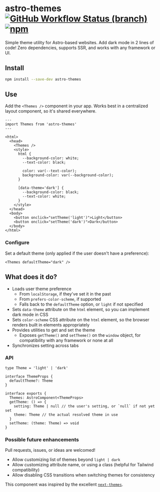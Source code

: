 # astro-themes [![GitHub Workflow Status (branch)](https://img.shields.io/github/workflow/status/alex-grover/astro-themes/ci/main)](https://github.com/alex-grover/astro-themes/actions?query=branch%3Amain) [![npm](https://img.shields.io/npm/v/astro-themes)](https://www.npmjs.com/package/astro-themes)

Simple theme utility for Astro-based websites. Add dark mode in 2 lines of code! Zero dependencies, supports SSR, and
works with any framework or UI.

## Install

```sh
npm install --save-dev astro-themes
```

## Use

Add the `<Themes />` component in your app. Works best in a centralized layout component, so it's shared everywhere.

```astro
---
import Themes from 'astro-themes'
---

<html>
  <head>
    <Themes />
    <style>
      html {
        --background-color: white;
        --text-color: black;

        color: var(--text-color);
        background-color: var(--background-color);
      }

      [data-theme='dark'] {
        --background-color: black;
        --text-color: white;
      }
    </style>
  </head>
  <body>
    <button onclick="setTheme('light')">Light</button>
    <button onclick="setTheme('dark')">Dark</button>
  </body>
</html>
```

### Configure

Set a default theme (only applied if the user doesn't have a preference):

```astro
<Themes defaultTheme="dark" />
```

## What does it do?

- Loads user theme preference
  - From `localStorage`, if they've set it in the past
  - From `prefers-color-scheme`, if supported
  - Falls back to the `defaultTheme` option, or `light` if not specified
- Sets `data-theme` attribute on the `html` element, so you can implement dark mode in CSS
- Sets `color-scheme` CSS attribute on the `html` element, so the browser renders built in elements appropriately
- Provides utilities to get and set the theme
  - Exposes `getTheme()` and `setTheme()` on the `window` object, for compatibility with any framework or none at all
- Synchronizes setting across tabs

### API

```tsx
type Theme = 'light' | 'dark'

interface ThemeProps {
  defaultTheme?: Theme
}

interface exports {
  Themes: AstroComponent<ThemeProps>
  getTheme: () => {
    setting: Theme | null // the user's setting, or `null` if not yet set
    theme: Theme // the actual resolved theme in use
  }
  setTheme: (theme: Theme) => void
}
```

### Possible future enhancements

Pull requests, issues, or ideas are welcomed!

- Allow customizing list of themes beyond `light | dark`
- Allow customizing attribute name, or using a class (helpful for Tailwind compatibility)
- Allow disabling CSS transitions when switching themes for consistency

This component was inspired by the excellent [`next-themes`](https://github.com/pacocoursey/next-themes).
